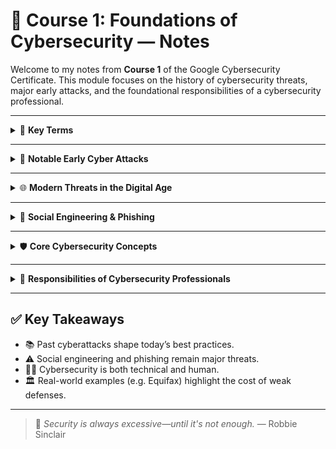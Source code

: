 # 📘 Course 1: Foundations of Cybersecurity — Notes

Welcome to my notes from **Course 1** of the Google Cybersecurity Certificate. This module focuses on the history of cybersecurity threats, major early attacks, and the foundational responsibilities of a cybersecurity professional.

---

<details>
<summary>🧠 <strong>Key Terms</strong></summary>

- **Virus**: Malicious code that attaches itself to clean files and spreads.
- **Malware**: General term for software designed to cause harm to systems.

</details>

---

<details>
<summary>📜 <strong>Notable Early Cyber Attacks</strong></summary>

### 🧬 Brain Virus (1986)

- Created by the Alvi brothers to prevent software piracy.
- Spread via pirated floppy disks.
- Caused widespread global disruption — no data destruction.
- Demonstrated early need for cybersecurity planning.

### 🐛 Morris Worm (1988)

- Developed by Robert Morris as an experiment.
- Exploited vulnerabilities and reinstalled itself repeatedly.
- Crashed ~6,000 systems (10% of internet at the time).
- Led to the creation of CERTs (Computer Emergency Response Teams).

</details>

---

<details>
<summary>🌐 <strong>Modern Threats in the Digital Age</strong></summary>

### 💌 LoveLetter Virus (2000)

- Social engineering disguised as a romantic email.
- Spread via address books, infected 45 million systems.
- Created by Onel De Guzman to steal credentials.
- Damages: ~$10 billion.
- Showcased power of **phishing** + human vulnerability.

### 🏛️ Equifax Data Breach (2017)

- 143M+ records exposed (PII, SSNs, birthdates, etc.).
- Root cause: Unpatched Apache Struts vulnerability.
- Resulted in a $575M+ settlement.
- Reinforced importance of patching and vulnerability management.

</details>

---

<details>
<summary>🎯 <strong>Social Engineering & Phishing</strong></summary>

- **Social Engineering**: Manipulating people to access private data.
- **Phishing**: Deceptive emails/sites to steal data or install malware.
- Common due to:
  - Oversharing on social media.
  - Low security awareness.
  - High success rate with minimal effort.

</details>

---

<details>
<summary>🛡️ <strong>Core Cybersecurity Concepts</strong></summary>

### 🔁 CIA Triad

The foundational model for cybersecurity principles:

- **Confidentiality** – Ensuring data is only accessible by authorized parties.
- **Integrity** – Guaranteeing data accuracy and protection from unauthorized modification.
- **Availability** – Ensuring systems and data are accessible when needed.

---

### 🏅 CISSP (Certified Information Systems Security Professional)

- Industry-respected certification governed by (ISC)².
- Recognized globally for information security professionals.
- Not required for beginners, but referenced often in frameworks and standards.
- Covers 8 domains including:
  - Security & Risk Management
  - Asset Security
  - Communication & Network Security
  - Security Operations

---

### 🧩 Security Frameworks Mentioned

- **NIST Cybersecurity Framework (CSF)** – Widely used model in the U.S. for risk-based cybersecurity.
- **ISO/IEC 27001** – International standard for managing information security.

</details>

---

<details>
<summary>🔐 <strong>Responsibilities of Cybersecurity Professionals</strong></summary>

- Reduce organizational risk through system monitoring.
- Conduct phishing simulations and employee training.
- Communicate risks in a clear, business-oriented way.
- Stay current with evolving cyber threats and tactics.

</details>

---

## ✅ Key Takeaways

- 📚 Past cyberattacks shape today’s best practices.
- ⚠️ Social engineering and phishing remain major threats.
- 🧑‍💻 Cybersecurity is both technical and human.
- 🏛️ Real-world examples (e.g. Equifax) highlight the cost of weak defenses.

---

> 💬 _Security is always excessive—until it's not enough._ — Robbie Sinclair
